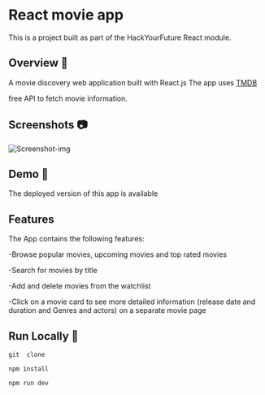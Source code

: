 # React movie app 
This is a project built as part of the HackYourFuture React module.
## Overview 🌟
A movie discovery web application built with React.js The app uses [TMDB](https://www.themoviedb.org) 

free API to fetch movie information.

    
## Screenshots 📷
<img src="https://i.ibb.co/Cz05pY3/Screenshot-2024-06-25-at-17-19-27.png" alt="Screenshot-img" border="0"></a>
## Demo :eyes: 

The deployed version of this app is available


## Features


The App contains the following features:


-Browse popular movies, upcoming movies and top rated movies


-Search for movies by title


-Add and delete movies from the watchlist


-Click on a movie card to see more detailed information (release date and duration and Genres and actors) on a separate movie page


## Run Locally 🏃
``` 
git  clone
```          
```
npm install
```
```
npm run dev
```
